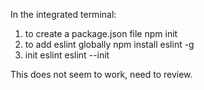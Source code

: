 In the integrated terminal:
1. to create a package.json file
    npm init
2. to add eslint globally
    npm install eslint -g
3. init eslint
    eslint --init


This does not seem to work, need to review.